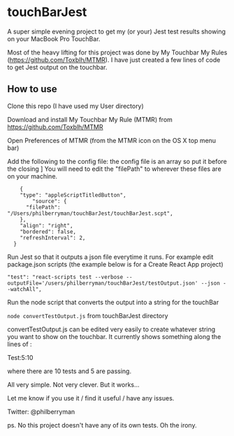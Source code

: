 # touchBarJest

A super simple evening project to get my (or your) Jest test results showing on your MacBook Pro TouchBar.

Most of the heavy lifting for this project was done by My Touchbar My Rules (https://github.com/Toxblh/MTMR). I have just created a few lines of code to get Jest output on the touchbar.

## How to use

Clone this repo (I have used my User directory)

Download and install My Touchbar My Rule (MTMR) from https://github.com/Toxblh/MTMR

Open Preferences of MTMR (from the MTMR icon on the OS X top menu bar)

Add the following to the config file: the config file is an array so put it before the closing ]
You will need to edit the "filePath" to wherever these files are on your machine.

```,
    {
    "type": "appleScriptTitledButton",
        "source": {
      "filePath": "/Users/philberryman/touchBarJest/touchBarJest.scpt",
    },
    "align": "right",
    "bordered": false,
    "refreshInterval": 2,
  }
```

Run Jest so that it outputs a json file everytime it runs.
For example edit package.json  scripts (the example below is for a Create React App project)

```"test": "react-scripts test --verbose --outputFile='/users/philberryman/touchBarJest/testOutput.json' --json --watchAll",```

Run the node script that converts the output into a string for the touchBar

```node convertTestOutput.js``` from touchBarJest directory

convertTestOutput.js can be edited very easily to create whatever string you want to show on the touchbar. It currently shows something along the lines of :

Test:5:10

where there are 10 tests and 5 are passing.

All very simple. Not very clever. But it works...

Let me know if you use it / find it useful / have any issues. 

Twitter: @philberryman

ps. No this project doesn't have any of its own tests. Oh the irony. 

